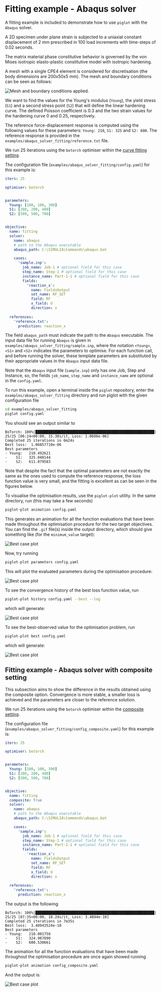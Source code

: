 # Fitting example - Abaqus solver

A fitting example is included to demonstrate how to use `piglot` with the `Abaqus` solver.

A 2D specimen under plane strain is subjected to a uniaxial constant displacement of 2 mm prescribed in 100 load increments with time-steps of 0.02 seconds.

The matrix material phase constitutive behavior is governed by the von Mises isotropic elasto-plastic constitutive model with isotropic hardening. 

A mesh with a single CPE4 element is considered for discretisation (the body dimensions are 200x50x5 mm). The mesh and boundary conditions can be seen as follows:

![Mesh and boundary conditions applied.](mesh_and_bc.png)

We want to find the values for the Young's modulus (`Young`), the yield stress (`S1`) and a second stress point (`S2`) that will define the linear hardening curve. The defined Poisson coefficient is 0.3 and the two strain values for the hardening curve 0 and 0.25, respectively.

The reference force-displacement response is computed using the following values for these parameters: `Young: 210`, `S1: 325` and `S2: 600`. The reference response is provided in the `examples/abaqus_solver_fitting/reference.txt` file.

We run 25 iterations using the `botorch` optimiser within the [curve fitting setting](../sample_curve_fitting/description.md).

The configuration file (`examples/abaqus_solver_fitting/config.yaml`) for this example is:
```yaml
iters: 25

optimiser: botorch


parameters:
  Young: [100, 100, 300]
  S1: [200, 200, 400]
  S2: [500, 500, 700]


objective:
  name: fitting
  solver:
    name: abaqus
    # path to the Abaqus executable
    abaqus_path: C:\SIMULIA\Commands\abaqus.bat

    cases:
      'sample.inp':
        job_name: Job-1 # optional field for this case
        step_name: Step-1 # optional field for this case
        instance_name: Part-1-1 # optional field for this case
        fields:
          'reaction_x':
            name: FieldsOutput
            set_name: RF_SET
            field: RF
            x_field: U
            direction: x
   
  references:
    'reference.txt':
      prediction: reaction_x
```
The field `abaqus_path` must indicate the path to the `Abaqus` executable. The input data file for running `Abaqus` is given in `examples/abaqus_solver_fitting/sample.inp`, where the notation `<Young>`, `<S1>` and `<S2>` indicates the parameters to optimise. For each function call, and before running the solver, these template parameters are substituted by their appropriate values in the `Abaqus` input data file.

Note that the `Abaqus` input file (`sample.inp`) only has one Job, Step and Instance, so, the fields `job_name`, `step_name` and `instance_name` are optional in the `config.yaml`.

To run this example, open a terminal inside the `piglot` repository, enter the `examples/abaqus_solver_fitting` directory and run piglot with the given configuration file
```bash
cd examples/abaqus_solver_fitting
piglot config.yaml
```
You should see an output similar to
```
BoTorch: 100%|███████████████████████████████████████████████████████| 25/25 [06:24<00:00, 15.38s/it, Loss: 1.0686e-06]
Completed 25 iterations in 6m24s
Best loss:  1.06857710e-06
Best parameters
- Young:   210.492621
-    S1:   325.048144
-    S2:   611.079583
```
Note that despite the fact that the optimal parameters are not exactly the same as the ones used to compute the reference response, the loss function value is very small, and the fitting is excellent as can be seen in the figures below.

To visualise the optimisation results, use the `piglot-plot` utility.
In the same directory, run (this may take a few seconds)
```bash
piglot-plot animation config.yaml
```
This generates an animation for all the function evaluations that have been made throughout the optimisation procedure for the two target objectives.
You can find the `.gif` file(s) inside the output directory, which should give something like (for the `minimum_value` target):

![Best case plot](animation_1.gif)

Now, try running
```bash
piglot-plot parameters config.yaml
```
This will plot the evaluated parameters during the optimisation procedure: 

![Best case plot](parameters_1.svg)

To see the convergence history of the best loss function value, run
```bash
piglot-plot history config.yaml --best --log
```
which will generate:

![Best case plot](history_1.svg)

To see the best-observed value for the optimisation problem, run
```bash
piglot-plot best config.yaml
```
which will generate:

![Best case plot](best_1.svg)

## Fitting example - Abaqus solver with composite setting

This subsection aims to show the difference in the results obtained using the composite option. Convergence is more stable, a smaller loss is achieved and the parameters are closer to the reference solution.

We run 25 iterations using the `botorch` optimiser within the [composite setting](../sample_curve_fitting_composite/description.md).

The configuration file (`examples/abaqus_solver_fitting/config_composite.yaml`) for this example is:
```yaml
iters: 25

optimiser: botorch


parameters:
  Young: [100, 100, 300]
  S1: [200, 200, 400]
  S2: [500, 500, 700]


objective:
  name: fitting
  composite: True
  solver:
    name: abaqus
    # path to the Abaqus executable
    abaqus_path: C:\SIMULIA\Commands\abaqus.bat

    cases:
      'sample.inp':
        job_name: Job-1 # optional field for this case
        step_name: Step-1 # optional field for this case
        instance_name: Part-1-1 # optional field for this case
        fields:
          'reaction_x':
            name: FieldsOutput
            set_name: RF_SET
            field: RF
            x_field: U
            direction: x
   
  references:
    'reference.txt':
      prediction: reaction_x
```

The output is the following
```
BoTorch: 100%|███████████████████████████████████████████████████████| 25/25 [07:35<00:00, 18.24s/it, Loss: 3.4894e-10]
Completed 25 iterations in 7m35s
Best loss:  3.48943524e-10
Best parameters
- Young:   210.001758
-    S1:   324.987890
-    S2:   600.530661
```

The animation for all the function evaluations that have been made throughout the optimisation procedure are once again showed running
```bash
piglot-plot animation config_composite.yaml
```

And the output is:

![Best case plot](animation_2.gif)



